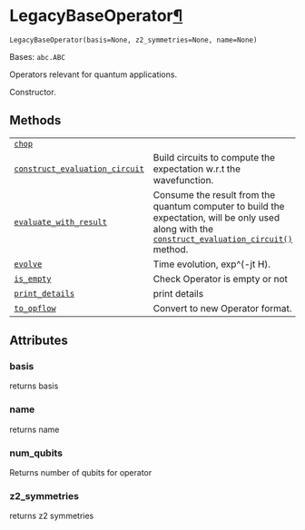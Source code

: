 # LegacyBaseOperator[¶](#legacybaseoperator "Permalink to this headline")

<span id="undefined" />

`LegacyBaseOperator(basis=None, z2_symmetries=None, name=None)`

Bases: `abc.ABC`

Operators relevant for quantum applications.

Constructor.

## Methods

|                                                                                                                                                                                                                                                                            |                                                                                                                                                                                                                                                                                                                                                                                              |
| -------------------------------------------------------------------------------------------------------------------------------------------------------------------------------------------------------------------------------------------------------------------------- | -------------------------------------------------------------------------------------------------------------------------------------------------------------------------------------------------------------------------------------------------------------------------------------------------------------------------------------------------------------------------------------------- |
| [`chop`](qiskit.aqua.operators.legacy.LegacyBaseOperator.chop#qiskit.aqua.operators.legacy.LegacyBaseOperator.chop "qiskit.aqua.operators.legacy.LegacyBaseOperator.chop")                                                                                                 |                                                                                                                                                                                                                                                                                                                                                                                              |
| [`construct_evaluation_circuit`](qiskit.aqua.operators.legacy.LegacyBaseOperator.construct_evaluation_circuit#qiskit.aqua.operators.legacy.LegacyBaseOperator.construct_evaluation_circuit "qiskit.aqua.operators.legacy.LegacyBaseOperator.construct_evaluation_circuit") | Build circuits to compute the expectation w\.r.t the wavefunction.                                                                                                                                                                                                                                                                                                                           |
| [`evaluate_with_result`](qiskit.aqua.operators.legacy.LegacyBaseOperator.evaluate_with_result#qiskit.aqua.operators.legacy.LegacyBaseOperator.evaluate_with_result "qiskit.aqua.operators.legacy.LegacyBaseOperator.evaluate_with_result")                                 | Consume the result from the quantum computer to build the expectation, will be only used along with the [`construct_evaluation_circuit()`](qiskit.aqua.operators.legacy.LegacyBaseOperator.construct_evaluation_circuit#qiskit.aqua.operators.legacy.LegacyBaseOperator.construct_evaluation_circuit "qiskit.aqua.operators.legacy.LegacyBaseOperator.construct_evaluation_circuit") method. |
| [`evolve`](qiskit.aqua.operators.legacy.LegacyBaseOperator.evolve#qiskit.aqua.operators.legacy.LegacyBaseOperator.evolve "qiskit.aqua.operators.legacy.LegacyBaseOperator.evolve")                                                                                         | Time evolution, exp^(-jt H).                                                                                                                                                                                                                                                                                                                                                                 |
| [`is_empty`](qiskit.aqua.operators.legacy.LegacyBaseOperator.is_empty#qiskit.aqua.operators.legacy.LegacyBaseOperator.is_empty "qiskit.aqua.operators.legacy.LegacyBaseOperator.is_empty")                                                                                 | Check Operator is empty or not                                                                                                                                                                                                                                                                                                                                                               |
| [`print_details`](qiskit.aqua.operators.legacy.LegacyBaseOperator.print_details#qiskit.aqua.operators.legacy.LegacyBaseOperator.print_details "qiskit.aqua.operators.legacy.LegacyBaseOperator.print_details")                                                             | print details                                                                                                                                                                                                                                                                                                                                                                                |
| [`to_opflow`](qiskit.aqua.operators.legacy.LegacyBaseOperator.to_opflow#qiskit.aqua.operators.legacy.LegacyBaseOperator.to_opflow "qiskit.aqua.operators.legacy.LegacyBaseOperator.to_opflow")                                                                             | Convert to new Operator format.                                                                                                                                                                                                                                                                                                                                                              |

## Attributes

<span id="undefined" />

### basis

returns basis

<span id="undefined" />

### name

returns name

<span id="undefined" />

### num\_qubits

Returns number of qubits for operator

<span id="undefined" />

### z2\_symmetries

returns z2 symmetries
